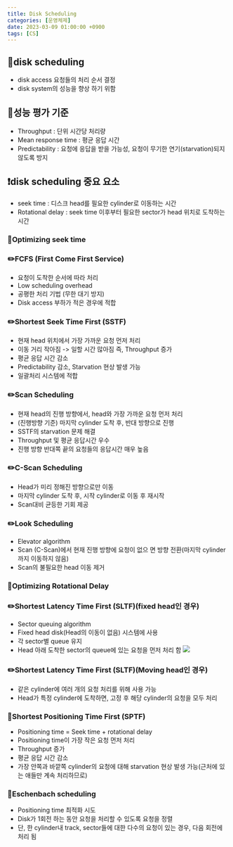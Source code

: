```yaml
---
title: Disk Scheduling
categories: [운영체제]
date: 2023-03-09 01:00:00 +0900
tags: [CS]
---
```


## 📌disk scheduling

- disk access 요청들의 처리 순서 결정
- disk system의 성능을 향상 하기 위함

## 📑성능 평가 기준

- Throughput : 단위 시간당 처리량
- Mean response time : 평균 응답 시간
- Predictability : 요청에 응답을 받을 가능성, 요청이 무기한 연기(starvation)되지 않도록 방지

## ❗️disk scheduling 중요 요소

- seek time : 디스크 head를 필요한 cylinder로 이동하는 시간
- Rotational delay : seek time 이후부터 필요한 sector가 head 위치로 도착하는 시간

### 📖Optimizing seek time

### ✏️FCFS (First Come First Service)

- 요청이 도착한 순서에 따라 처리
- Low scheduling overhead
- 공평한 처리 기법 (무한 대기 방지)
- Disk access 부하가 적은 경우에 적합

### ✏️Shortest Seek Time First (SSTF)

- 현재 head 위치에서 가장 가까운 요청 먼저 처리
- 이동 거리 작아짐 -> 일할 시간 많아짐 즉, Throughput 증가
- 평균 응답 시간 감소
- Predictability 감소, Starvation 현상 발생 가능
- 일괄처리 시스템에 적합

### ✏️Scan Scheduling

- 현재 head의 진행 방향에서, head와 가장 가까운
  요청 먼저 처리
- (진행방향 기준) 마지막 cylinder 도착 후,
  반대 방향으로 진행
- SSTF의 starvation 문제 해결
- Throughput 및 평균 응답시간 우수
- 진행 방향 반대쪽 끝의 요청들의 응답시간 매우 높음

### ✏️C-Scan Scheduling

- Head가 미리 정해진 방향으로만 이동
- 마지막 cylinder 도착 후, 시작 cylinder로 이동 후 재시작
- Scan대비 균등한 기회 제공

### ✏️Look Scheduling

- Elevator algorithm
- Scan (C-Scan)에서 현재 진행 방향에 요청이 없으
  면 방향 전환(마지막 cylinder까지 이동하지 않음)
- Scan의 불필요한 head 이동 제거

### 📖Optimizing Rotational Delay

### ✏️Shortest Latency Time First (SLTF)(fixed head인 경우)

- Sector queuing algorithm
- Fixed head disk(Head의 이동이 없음) 시스템에 사용
- 각 sector별 queue 유지
- Head 아래 도착한 sector의 queue에 있는 요청을 먼저 처리 함
  ![](https://velog.velcdn.com/images/wjdtmfgh/post/670a634a-2948-46d1-86f6-cb6ba7607c7d/image.png)

### ✏️Shortest Latency Time First (SLTF)(Moving head인 경우)

- 같은 cylinder에 여러 개의 요청 처리를 위해
  사용 가능
- Head가 특정 cylinder에 도착하면, 고정 후 해당 cylinder의 요청을 모두 처리

### 📖Shortest Positioning Time First (SPTF)

- Positioning time = Seek time + rotational delay
- Positioning time이 가장 작은 요청 먼저 처리
- Throughput 증가
- 평균 응답 시간 감소
- 가장 안쪽과 바깥쪽 cylinder의 요청에 대해 starvation 현상 발생 가능(근처에 있는 애들만 계속 처리하므로)

### 📖Eschenbach scheduling

- Positioning time 최적화 시도
- Disk가 1회전 하는 동안 요청을 처리할 수 있도록
  요청을 정렬
- 단, 한 cylinder내 track, sector들에 대한 다수의 요청이 있는 경우, 다음 회전에 처리 됨
